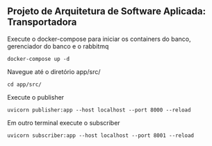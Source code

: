 <!-- @format -->

## Projeto de Arquitetura de Software Aplicada: Transportadora

Execute o docker-compose para iniciar os containers do banco, gerenciador do banco e o rabbitmq

```
docker-compose up -d
```

Navegue até o diretório app/src/

```
cd app/src/
```

Execute o publisher

```
uvicorn publisher:app --host localhost --port 8000 --reload
```

Em outro terminal execute o subscriber

```
uvicorn subscriber:app --host localhost --port 8001 --reload
```
